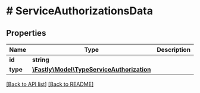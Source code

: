 # # ServiceAuthorizationsData

## Properties

Name | Type | Description | Notes
------------ | ------------- | ------------- | -------------
**id** | **string** |  | [optional]
**type** | [**\Fastly\Model\TypeServiceAuthorization**](TypeServiceAuthorization.md) |  | [optional]

[[Back to API list]](../../README.md#endpoints) [[Back to README]](../../README.md)
